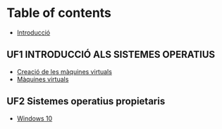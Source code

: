 # Table of contents

* [Introducció](README.md)

## UF1 INTRODUCCIÓ ALS SISTEMES OPERATIUS

* [Creació de les màquines virtuals](uf1-introduccio-als-sistemes-operatius/creacio-de-les-maquines-virtuals.md)
* [Màquines virtuals](uf1-introduccio-als-sistemes-operatius/maquines-virtuals.md)

## UF2 Sistemes operatius propietaris

* [Windows 10](uf2-sistemes-operatius-propietaris/windows-10.md)

